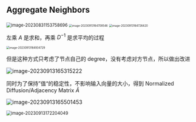 ## Aggregate Neighbors

<img src="C:\Users\Asus\AppData\Roaming\Typora\typora-user-images\image-20230831153758696.png" alt="image-20230831153758696" style="zoom:80%;" />

<img src="C:\Users\Asus\AppData\Roaming\Typora\typora-user-images\image-20230913164708546.png" alt="image-20230913164708546" style="zoom:50%;" />

<img src="C:\Users\Asus\AppData\Roaming\Typora\typora-user-images\image-20230913164726420.png" alt="image-20230913164726420" style="zoom:50%;" />

左乘 $A$ 是求和，再乘 $D^{-1}$ 是求平均的过程

<img src="C:\Users\Asus\AppData\Roaming\Typora\typora-user-images\image-20230913164934729.png" alt="image-20230913164934729" style="zoom:50%;" />

但是这种方式只考虑了节点自己的 degree，没有考虑对方节点，所以做出改进

![image-20230913165315222](C:\Users\Asus\AppData\Roaming\Typora\typora-user-images\image-20230913165315222.png)

同时为了保持”值“的稳定性，不影响输入向量的大小，得到 Normalized Diffusion/Adjacency Matrix $\tilde A$

![image-20230913165501453](C:\Users\Asus\AppData\Roaming\Typora\typora-user-images\image-20230913165501453.png)

<img src="C:\Users\Asus\AppData\Roaming\Typora\typora-user-images\image-20230913172204049.png" alt="image-20230913172204049" style="zoom:80%;" />